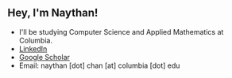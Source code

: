 ## Hey, I'm Naythan!

* I'll be studying Computer Science and Applied Mathematics at Columbia.
* [LinkedIn](https://www.linkedin.com/in/naythanchan/)
* [Google Scholar](https://scholar.google.com/citations?user=UKazyhgAAAAJ&hl=en&oi=ao)
* Email: naythan [dot] chan [at] columbia [dot] edu
